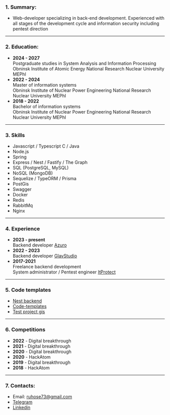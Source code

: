 ### 1. Summary: ###
* Web-developer specializing in back-end development. Experienced with all stages of the development cycle and information security including pentest direction

---
### 2. Education: ###
*  **2024 - 2027**  
Postgraduate studies in System Analysis and Information Processing <br/>
Obninsk Institute of Atomic Energy National Research Nuclear University MEPhI
*  **2022 - 2024**  
Master of information systems <br/>
Obninsk Institute of Nuclear Power Engineering National Research Nuclear University MEPhI 
*  **2018 - 2022**  
Bachelor of information systems <br/>
Obninsk Institute of Nuclear Power Engineering National Research Nuclear University MEPhI

---
### 3. Skills ###
*  Javascript / Typescript C / Java
*  Node.js
*  Spring
*  Express / Nest / Fastify / The Graph
*  SQL (PostgreSQL, MySQL)
*  NoSQL (MongoDB)
*  Sequelize / TypeORM / Prisma
*  PostGis
*  Swagger
*  Docker
*  Redis
*  RabbitMq
*  Nginx

---
### 4. Experience ###
*  **2023 - present**  
Backend developer [Azuro](https://azuro.org/)
*  **2022 - 2023**  
Backend developer [GlavStudio](https://glavstudio.pro/)
*  **2017-2021**  
Freelance backend development  
System administrator / Pentest engineer [ItProtect](https://itprotect.ru/)

---
### 5. Code templates ###
*  [Nest backend](https://github.com/ruhose73/test-backend-nest)
*  [Code-templates](https://github.com/ruhose73/Code-templates)
*  [Test project gis](https://github.com/ruhose73/test-project-gis)

---
### 6. Competitions ###
*  **2022** - Digital breakthrough
*  **2021** - Digital breakthrough
*  **2020** - Digital breakthrough
*  **2020** - HackAtom
*  **2019** - Digital breakthrough
*  **2018** - HackAtom

---
### 7. Contacts: ###
*  Email: ruhose73@gmail.com
*  [Telegram](https://t.me/Toropcha)
*  [Linkedin](https://www.linkedin.com/in/ruhose73/)
